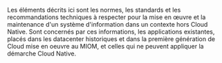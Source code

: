 Les éléments décrits ici sont les normes, les standards et les recommandations techniques à respecter pour la mise en œuvre et la maintenance d'un système d'information dans un contexte hors Cloud Native. 
Sont concernés par ces informations, les applications existantes, placés dans les datacenter historiques et dans la première génération de Cloud mise en oeuvre au MIOM, et celles qui ne peuvent appliquer la démarche Cloud Native.
